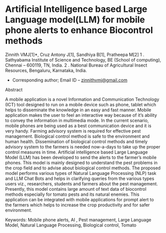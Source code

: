 
# Artificial Intelligence based Large Language model(LLM) for mobile phone alerts to enhance Biocontrol methods 

Zinnith VMJ[1]*, Cruz Antony J[1], Sandhiya B[1], Pratheepa M[2]
1 . Sathyabama Institute of Science and Technology, BE (School of computing), Chennai – 600119, TN, India.
2 . National Bureau of Agricultural Insect Resources, Bengaluru, Karnataka, India.
* Corresponding author; Email ID – zinnithvmj@gmail.com

Abstract

A mobile application is a novel Information and Communication Technology (ICT) tool designed to run on a mobile device such as phone, tablet which helps to disseminate the knowledge in an easy and fast manner. Mobile application makes the user to feel an interactive way because of it’s ability to convey the information in multimedia mode. In the current scenario, mobile phones are being used as a best communication device and it is very handy. Farming advisory system is required for effective pest management. Biological control method is safe to the environment and human health.  Dissemination of biological control methods and timely advisory system to the farmers is needed now-a-days to take up the proper control measures in time. Artificial intelligence based Large Language Model (LLM) has been developed to send the alerts to the farmer’s mobile phones. This model is mainly designed to understand the pest problems in the crop field and to advise about biological control methods. The proposed model performs various types of Natural Language Processing (NLP) task and LLM Chat Bots and helps in clarifying queries from the various types users viz., researchers, students and farmers about the pest management.  Presently, this model contains large amount of text data of biocontrol methods especially for tomato pests and its natural enemies. This application can be integrated with mobile applications for prompt alert to the farmers which helps to increase the crop productivity and for safer environment.

Keywords: Mobile phone alerts,  AI , Pest management,                                                                                                                                                                    Large Language Model, Natural Language Processing, Biological control, Tomato
                   




